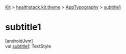 
[Kit](../../../kit.html) > [healthstack.kit.theme](../index.html) > [AppTypography](index.html) > [subtitle1](subtitle1.html)



# subtitle1



[androidJvm]\
val [subtitle1](subtitle1.html): TextStyle




